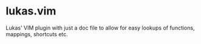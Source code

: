 # lukas.vim

Lukas' VIM plugin with just a doc file to allow for easy lookups of functions, mappings, shortcuts etc.

